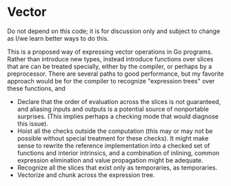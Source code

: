# Vector

Do not depend on this code; it is for discussion only and subject to change as I/we learn better ways to do this.

This is a proposed way of expressing vector operations in Go programs.  Rather than introduce new types,
instead introduce functions over slices that are can be treated specially, either by the compiler, or
perhaps by a preprocessor.  There are several paths to good performance, but my favorite approach would
be for the compiler to recognize "expression trees" over these functions, and

- Declare that the order of evaluation across the slices is not guaranteed, and aliasing inputs and outputs is a potential source of nonportable surprises.  (This implies perhaps a checking mode that would diagnose this issue).
- Hoist all the checks outside the computation (this may or may not be possible without special treatment for these checks).
   It might make sense to rewrite the reference implementation into a checked set of functions and interior intrinsics, and
   a combination of inlining, common expression elimination and value propagation might be adequate.
- Recognize all the slices that exist only as temporaries, as temporaries.
- Vectorize and chunk across the expression tree.

